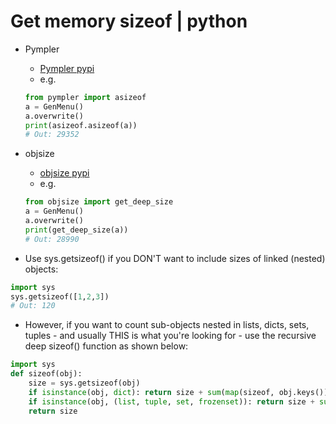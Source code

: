 # Get memory sizeof | python

- Pympler
  - [Pympler pypi](https://pypi.org/project/Pympler/#description)
  - e.g.

  ```python
  from pympler import asizeof
  a = GenMenu()
  a.overwrite()
  print(asizeof.asizeof(a))
  # Out: 29352
  ```

- objsize
  - [objsize pypi](https://pypi.org/project/objsize/#description)
  - e.g.

  ```python
  from objsize import get_deep_size
  a = GenMenu()
  a.overwrite()
  print(get_deep_size(a))
  # Out: 28990
  ```


- Use sys.getsizeof() if you DON'T want to include sizes of linked (nested) objects:

```python
import sys
sys.getsizeof([1,2,3])
# Out: 120
```

- However, if you want to count sub-objects nested in lists, dicts, sets, tuples - and usually THIS is what you're looking for - use the recursive deep sizeof() function as shown below:

```python
import sys
def sizeof(obj):
    size = sys.getsizeof(obj)
    if isinstance(obj, dict): return size + sum(map(sizeof, obj.keys())) + sum(map(sizeof, obj.values()))
    if isinstance(obj, (list, tuple, set, frozenset)): return size + sum(map(sizeof, obj))
    return size
```